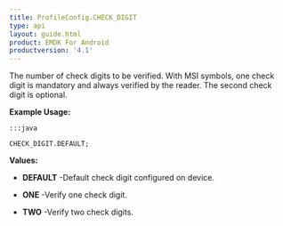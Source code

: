 ```yaml
---
title: ProfileConfig.CHECK_DIGIT
type: api
layout: guide.html
product: EMDK For Android
productversion: '4.1'
---
```



The number of check digits to be verified.
 With MSI symbols, one check digit is mandatory and always verified by the reader. 
 The second check digit is optional.
 
 

**Example Usage:**
	
	:::java
	
	CHECK_DIGIT.DEFAULT;
	


**Values:**

* **DEFAULT** -Default check digit configured on device.

* **ONE** -Verify one check digit.

* **TWO** -Verify two check digits.









